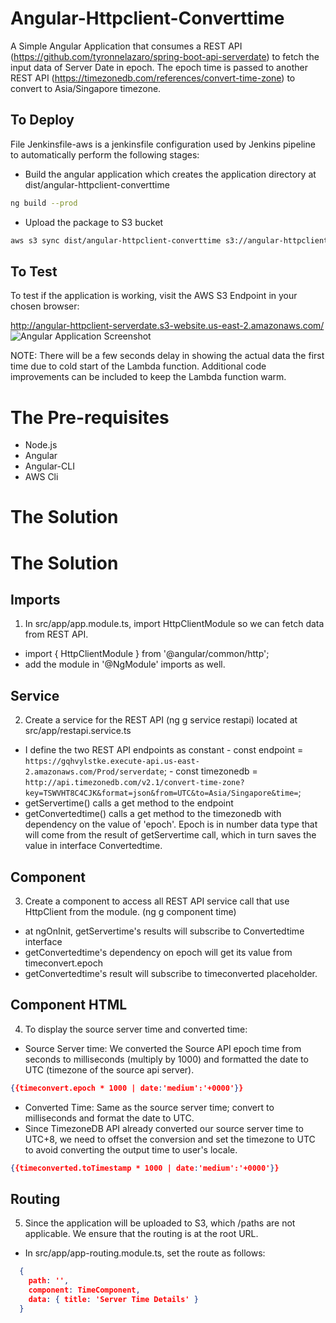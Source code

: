 # Angular-Httpclient-Converttime
A Simple Angular Application that consumes a REST API (https://github.com/tyronnelazaro/spring-boot-api-serverdate) to fetch the input data of Server Date in epoch. The epoch time is passed to another REST API (https://timezonedb.com/references/convert-time-zone) to convert to Asia/Singapore timezone.


## To Deploy
File Jenkinsfile-aws is a jenkinsfile configuration used by Jenkins pipeline to automatically perform the following stages:

- Build the angular application which creates the application directory at dist/angular-httpclient-converttime
```bash
ng build --prod
```  
- Upload the package to S3 bucket
```bash
aws s3 sync dist/angular-httpclient-converttime s3://angular-httpclient-serverdate --region us-east-2
```


## To Test
To test if the application is working, visit the AWS S3 Endpoint in your chosen browser:

http://angular-httpclient-serverdate.s3-website.us-east-2.amazonaws.com/
![Angular Application Screenshot](https://github.com/tyronnelazaro/angular-httpclient-converttime/blob/main/angular-application-screenshot.png)

NOTE: There will be a few seconds delay in showing the actual data the first time due to cold start of the Lambda function. Additional code improvements can be included to keep the Lambda function warm. 

# The Pre-requisites
- Node.js
- Angular
- Angular-CLI
- AWS Cli


# The Solution

# The Solution
## Imports
1. In src/app/app.module.ts, import HttpClientModule so we can fetch data from REST API.
  - import { HttpClientModule } from '@angular/common/http';
  - add the module in '@NgModule' imports as well.

## Service
2. Create a service for the REST API (ng g service restapi) located at src/app/restapi.service.ts
  - I define the two REST API endpoints as constant
		- const endpoint = `https://gqhvylstke.execute-api.us-east-2.amazonaws.com/Prod/serverdate`;
		- const timezonedb = `http://api.timezonedb.com/v2.1/convert-time-zone?key=TSWVHT8C4CJK&format=json&from=UTC&to=Asia/Singapore&time=`;
  - getServertime() calls a get method to the endpoint
  - getConvertedtime() calls a get method to the timezonedb with dependency on the value of 'epoch'. Epoch is in number data type that will come from the result of getServertime call, which in turn saves the value in interface Convertedtime.


## Component
3. Create a component to access all REST API service call that use HttpClient from the module. (ng g component time)
  - at ngOnInit, getServertime's results will subscribe to Convertedtime interface
  - getConvertedtime's dependency on epoch will get its value from timeconvert.epoch
  - getConvertedtime's result will subscribe to timeconverted placeholder.

## Component HTML
4. To display the source server time and converted time:
  - Source Server time: We converted the Source API epoch time from seconds to milliseconds (multiply by 1000) and formatted the date to UTC (timezone of the source api server).
```json
{{timeconvert.epoch * 1000 | date:'medium':'+0000'}}
```
  - Converted Time: Same as the source server time; convert to milliseconds and format the date to UTC.
  - Since TimezoneDB API already converted our source server time to UTC+8, we need to offset the conversion and set the timezone to UTC to avoid converting the output time to user's locale.
```json
{{timeconverted.toTimestamp * 1000 | date:'medium':'+0000'}}
```

## Routing
5. Since the application will be uploaded to S3, which /paths are not applicable. We ensure that the routing is at the root URL.
  - In src/app/app-routing.module.ts, set the route as follows:
```json
  {
    path: '',
    component: TimeComponent,
    data: { title: 'Server Time Details' }
  }
```

